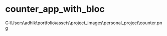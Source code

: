 # counter_app_with_bloc

C:\Users\adhik\portfolio\assets\project_images\personal_project\counter.png
